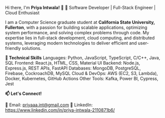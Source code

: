 Hi there, I'm **Priya Intwala!** 👋
🚀 Software Developer | Full-Stack Engineer | Cloud Enthusiast

I am a Computer Science graduate student at **California State University, Fullerton**, with a passion for building scalable applications, optimizing system performance, and solving complex problems through code. My expertise lies in full-stack development, cloud computing, and distributed systems, leveraging modern technologies to deliver efficient and user-friendly solutions.

**🔹 Technical Skills**
Languages: Python, JavaScript, TypeScript, C/C++, Java, SQL
Frontend: React.js, HTML, CSS, Material UI
Backend: Node.js, Express.js, REST APIs, FastAPI
Databases: MongoDB, PostgreSQL, Firebase, CockroachDB, MySQL
Cloud & DevOps: AWS (EC2, S3, Lambda), Docker, Kubernetes, GitHub Actions
Other Tools: Kafka, Power BI, Cypress, Jest


**📫 Let's Connect!**

📩 Email: priyaaa.int@gmail.com
💼 LinkedIn: https://www.linkedin.com/in/priya-intwala-2110871b6/
